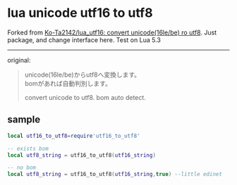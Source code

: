 # lua unicode utf16 to utf8
Forked from [Ko-Ta2142/lua_utf16: convert unicode(16le/be) ro utf8](https://github.com/Ko-Ta2142/lua_utf16).
Just package, and change interface here.
Test on Lua 5.3

------
original:

> unicode(16le/be)からutf8へ変換します。  
> bomがあれば自動判別します。
>
> convert unicode to utf8.
> bom auto detect.

## sample

```lua
local utf16_to_utf8=require'utf16_to_utf8'

-- exists bom
local utf8_string = utf16_to_utf8(utf16_string)

-- no bom
local utf8_string = utf16_to_utf8(utf16_string,true) --little edinet
```